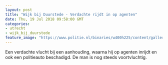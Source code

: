 ```yaml
---
layout: post
title: "Wijk bij Duurstede - Verdachte rijdt in op agenten"
date: Thu, 19 Jul 2018 09:58:00 GMT
categories: 
- utrecht 
- wijk_bij_duurstede 
feature_image: "https://www.politie.nl/binaries/w400h225/content/gallery/politie/stockfotos/logos/politie-embleem.jpg"
---
```


Een verdachte vlucht bij een aanhouding, waarna hij op agenten inrijdt en ook een politieauto beschadigd. De man is nog steeds voortvluchtig.
